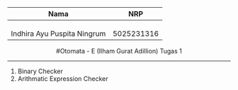   | Nama | NRP |
  |:--------:|----------|
  |  |  |
  |  |  |
  |  |  |
  | Indhira Ayu Puspita Ningrum | 5025231316 |
  
<div align="center">
  #Otomata - E (Ilham Gurat Adillion) Tugas 1
</div>

___

1. Binary Checker
2. Arithmatic Expression Checker

